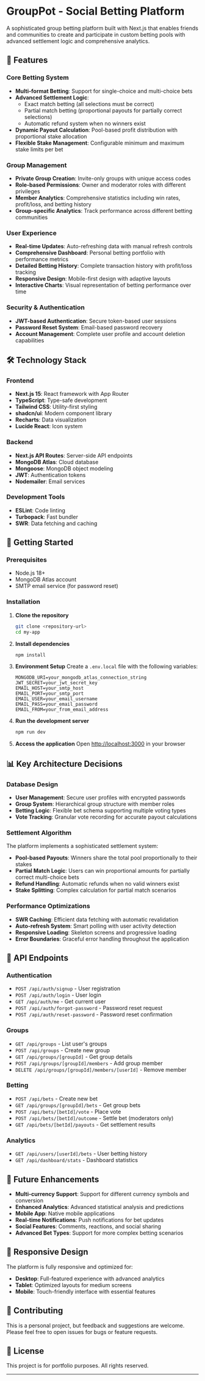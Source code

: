 # GroupPot - Social Betting Platform

A sophisticated group betting platform built with Next.js that enables friends and communities to create and participate in custom betting pools with advanced settlement logic and comprehensive analytics.

## 🎯 Features

### Core Betting System
- **Multi-format Betting**: Support for single-choice and multi-choice bets
- **Advanced Settlement Logic**: 
  - Exact match betting (all selections must be correct)
  - Partial match betting (proportional payouts for partially correct selections)
  - Automatic refund system when no winners exist
- **Dynamic Payout Calculation**: Pool-based profit distribution with proportional stake allocation
- **Flexible Stake Management**: Configurable minimum and maximum stake limits per bet

### Group Management
- **Private Group Creation**: Invite-only groups with unique access codes
- **Role-based Permissions**: Owner and moderator roles with different privileges
- **Member Analytics**: Comprehensive statistics including win rates, profit/loss, and betting history
- **Group-specific Analytics**: Track performance across different betting communities

### User Experience
- **Real-time Updates**: Auto-refreshing data with manual refresh controls
- **Comprehensive Dashboard**: Personal betting portfolio with performance metrics
- **Detailed Betting History**: Complete transaction history with profit/loss tracking
- **Responsive Design**: Mobile-first design with adaptive layouts
- **Interactive Charts**: Visual representation of betting performance over time

### Security & Authentication
- **JWT-based Authentication**: Secure token-based user sessions
- **Password Reset System**: Email-based password recovery
- **Account Management**: Complete user profile and account deletion capabilities

## 🛠️ Technology Stack

### Frontend
- **Next.js 15**: React framework with App Router
- **TypeScript**: Type-safe development
- **Tailwind CSS**: Utility-first styling
- **shadcn/ui**: Modern component library
- **Recharts**: Data visualization
- **Lucide React**: Icon system

### Backend
- **Next.js API Routes**: Server-side API endpoints
- **MongoDB Atlas**: Cloud database
- **Mongoose**: MongoDB object modeling
- **JWT**: Authentication tokens
- **Nodemailer**: Email services

### Development Tools
- **ESLint**: Code linting
- **Turbopack**: Fast bundler
- **SWR**: Data fetching and caching

## 🚀 Getting Started

### Prerequisites
- Node.js 18+ 
- MongoDB Atlas account
- SMTP email service (for password reset)

### Installation

1. **Clone the repository**
   ```bash
   git clone <repository-url>
   cd my-app
   ```

2. **Install dependencies**
   ```bash
   npm install
   ```

3. **Environment Setup**
   Create a `.env.local` file with the following variables:
   ```env
   MONGODB_URI=your_mongodb_atlas_connection_string
   JWT_SECRET=your_jwt_secret_key
   EMAIL_HOST=your_smtp_host
   EMAIL_PORT=your_smtp_port
   EMAIL_USER=your_email_username
   EMAIL_PASS=your_email_password
   EMAIL_FROM=your_from_email_address
   ```

4. **Run the development server**
   ```bash
   npm run dev
   ```

5. **Access the application**
   Open [http://localhost:3000](http://localhost:3000) in your browser

## 📊 Key Architecture Decisions

### Database Design
- **User Management**: Secure user profiles with encrypted passwords
- **Group System**: Hierarchical group structure with member roles
- **Betting Logic**: Flexible bet schema supporting multiple voting types
- **Vote Tracking**: Granular vote recording for accurate payout calculations

### Settlement Algorithm
The platform implements a sophisticated settlement system:
- **Pool-based Payouts**: Winners share the total pool proportionally to their stakes
- **Partial Match Logic**: Users can win proportional amounts for partially correct multi-choice bets
- **Refund Handling**: Automatic refunds when no valid winners exist
- **Stake Splitting**: Complex calculation for partial match scenarios

### Performance Optimizations
- **SWR Caching**: Efficient data fetching with automatic revalidation
- **Auto-refresh System**: Smart polling with user activity detection
- **Responsive Loading**: Skeleton screens and progressive loading
- **Error Boundaries**: Graceful error handling throughout the application

## 🔧 API Endpoints

### Authentication
- `POST /api/auth/signup` - User registration
- `POST /api/auth/login` - User login
- `GET /api/auth/me` - Get current user
- `POST /api/auth/forgot-password` - Password reset request
- `POST /api/auth/reset-password` - Password reset confirmation

### Groups
- `GET /api/groups` - List user's groups
- `POST /api/groups` - Create new group
- `GET /api/groups/[groupId]` - Get group details
- `POST /api/groups/[groupId]/members` - Add group member
- `DELETE /api/groups/[groupId]/members/[userId]` - Remove member

### Betting
- `POST /api/bets` - Create new bet
- `GET /api/groups/[groupId]/bets` - Get group bets
- `POST /api/bets/[betId]/vote` - Place vote
- `POST /api/bets/[betId]/outcome` - Settle bet (moderators only)
- `GET /api/bets/[betId]/payouts` - Get settlement results

### Analytics
- `GET /api/users/[userId]/bets` - User betting history
- `GET /api/dashboard/stats` - Dashboard statistics

## 🚦 Future Enhancements

- **Multi-currency Support**: Support for different currency symbols and conversion
- **Enhanced Analytics**: Advanced statistical analysis and predictions
- **Mobile App**: Native mobile applications
- **Real-time Notifications**: Push notifications for bet updates
- **Social Features**: Comments, reactions, and social sharing
- **Advanced Bet Types**: Support for more complex betting scenarios

## 📱 Responsive Design

The platform is fully responsive and optimized for:
- **Desktop**: Full-featured experience with advanced analytics
- **Tablet**: Optimized layouts for medium screens
- **Mobile**: Touch-friendly interface with essential features

## 🤝 Contributing

This is a personal project, but feedback and suggestions are welcome. Please feel free to open issues for bugs or feature requests.

## 📄 License

This project is for portfolio purposes. All rights reserved.

---

